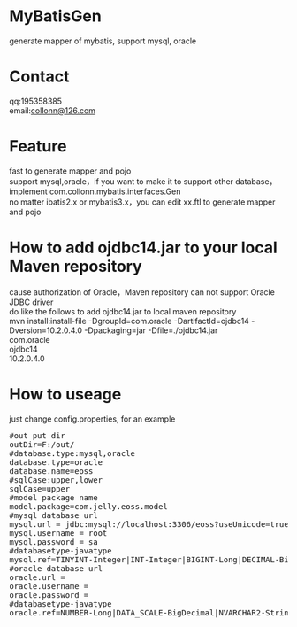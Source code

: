 # MyBatisGen
generate mapper of mybatis, support mysql, oracle
# Contact  
qq:195358385  
email:collonn@126.com  
# Feature
fast to generate mapper and pojo  
support mysql,oracle，if you want to make it to support other database，implement com.collonn.mybatis.interfaces.Gen  
no matter ibatis2.x or mybatis3.x，you can edit xx.ftl to generate mapper and pojo
# How to add ojdbc14.jar to your local Maven repository
cause authorization of Oracle，Maven repository can not support Oracle JDBC driver  
do like the follows to add ojdbc14.jar to local maven repository  
mvn install:install-file -DgroupId=com.oracle -DartifactId=ojdbc14 -Dversion=10.2.0.4.0 -Dpackaging=jar -Dfile=./ojdbc14.jar
<dependency>  
    <groupId>com.oracle</groupId>  
    <artifactId>ojdbc14</artifactId>  
    <version>10.2.0.4.0</version>  
</dependency>  
# How to useage
just change config.properties, for an example  
<pre>
#out put dir
outDir=F:/out/
#database.type:mysql,oracle
database.type=oracle
database.name=eoss
#sqlCase:upper,lower
sqlCase=upper
#model package name
model.package=com.jelly.eoss.model
#mysql database url
mysql.url = jdbc:mysql://localhost:3306/eoss?useUnicode=true&characterEncoding=utf8&useOldAliasMetadataBehavior=true
mysql.username = root
mysql.password = sa
#databasetype-javatype
mysql.ref=TINYINT-Integer|INT-Integer|BIGINT-Long|DECIMAL-BigDecimal|CHAR-String|VARCHAR-String|TEXT-String|LONGTEXT-String|DATETIME-Date
#oracle database url
oracle.url =
oracle.username =
oracle.password =
#databasetype-javatype
oracle.ref=NUMBER-Long|DATA_SCALE-BigDecimal|NVARCHAR2-String|VARCHAR2-String|VARCHAR-String|CHAR-String|CLOB-String|DATE-Date

</pre>
